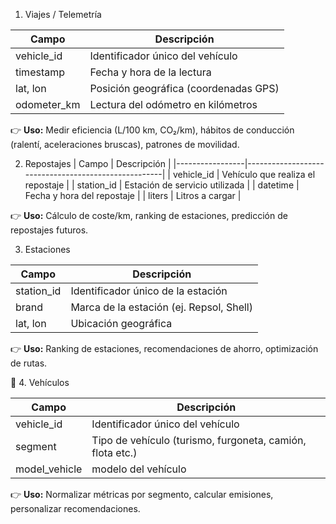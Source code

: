 1. Viajes / Telemetría

| Campo         | Descripción                                                                  |
|---------------|------------------------------------------------------------------------------|
| vehicle_id    | Identificador único del vehículo                                             |
| timestamp     | Fecha y hora de la lectura                                                   |
| lat, lon      | Posición geográfica (coordenadas GPS)                                        |
| odometer_km   | Lectura del odómetro en kilómetros                                           |

👉 **Uso:** Medir eficiencia (L/100 km, CO₂/km), hábitos de conducción (ralentí, aceleraciones bruscas), patrones de movilidad.

2. Repostajes
| Campo           | Descripción                                         |
|-----------------|-----------------------------------------------------|
| vehicle_id      | Vehículo que realiza el repostaje                   |
| station_id      | Estación de servicio utilizada                      |
| datetime        | Fecha y hora del repostaje                          |
| liters          | Litros a cargar                                     |


👉 **Uso:** Cálculo de coste/km, ranking de estaciones, predicción de repostajes futuros.

3. Estaciones

| Campo             | Descripción                                                |
|-------------------|------------------------------------------------------------|
| station_id        | Identificador único de la estación                         |
| brand             | Marca de la estación (ej. Repsol, Shell)                   |
| lat, lon          | Ubicación geográfica                                       |

👉 **Uso:** Ranking de estaciones, recomendaciones de ahorro, optimización de rutas.


🚙 4. Vehículos

| Campo                    | Descripción                                                   |
|--------------------------|---------------------------------------------------------------|
| vehicle_id               | Identificador único del vehículo                              |
| segment                  | Tipo de vehículo (turismo, furgoneta, camión, flota etc.)     |
| model_vehicle            | modelo del vehículo                                           |

👉 **Uso:** Normalizar métricas por segmento, calcular emisiones, personalizar recomendaciones.

